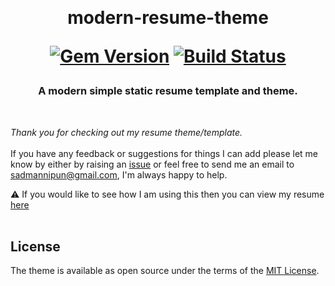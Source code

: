 <br/> <h1 align= "center"> modern-resume-theme

  [![Gem Version](https://badge.fury.io/rb/modern-resume-theme.svg)](https://badge.fury.io/rb/modern-resume-theme) [![Build Status](https://travis-ci.com/sproogen/modern-resume-theme.svg?branch=master)](https://travis-ci.com/sproogen/modern-resume-theme)<h3/> 

<h3 align= "center"> A modern simple static resume template and theme. </h3>

<br/>

*Thank you for checking out my resume theme/template.* <br/><br/>
If you have any feedback or suggestions for things I can add please let me know by either by raising an [issue](https://github.com/nipun333/nipun333.github.io/issues/new/choose) or feel free to send me an email to [sadmannipun@gmail.com](mailto:sadmannipun@gmail.com), I'm always happy to help.


⚠️ If you would like to see how I am using this then you can view my resume [here](http://www.nipun333.github.io)
<br/><br/>

## License

The theme is available as open source under the terms of the [MIT License](https://opensource.org/licenses/MIT).

